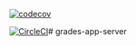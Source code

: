 [![codecov](https://codecov.io/gh/geborskimateusz/grades-backend/branch/master/graph/badge.svg)](https://codecov.io/gh/geborskimateusz/grades-backend)

[![CircleCI](https://circleci.com/gh/geborskimateusz/grades-backend.svg?style=svg)](https://circleci.com/gh/geborskimateusz/grades-backend)# grades-app-server
